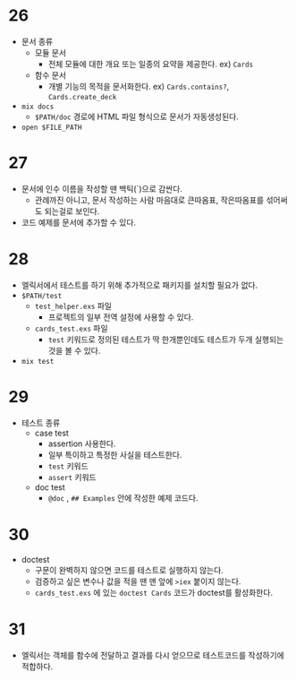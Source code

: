 # 26

- 문서 종류
  - 모듈 문서
    - 전체 모듈에 대한 개요 또는 일종의 요약을 제공한다. ex) `Cards`
  - 함수 문서
    - 개별 기능의 목적을 문서화한다. ex) `Cards.contains?`, `Cards.create_deck`
- `mix docs`
  - `$PATH/doc` 경로에 HTML 파일 형식으로 문서가 자동생성된다.
- `open $FILE_PATH`

# 27

- 문서에 인수 이름을 작성할 땐 백틱(`)으로 감싼다.
  - 관례까진 아니고, 문서 작성하는 사람 마음대로 큰따옴표, 작은따옴표를 섞어써도 되는걸로 보인다.
- 코드 예제를 문서에 추가할 수 있다.

# 28

- 엘릭서에서 테스트를 하기 위해 추가적으로 패키지를 설치할 필요가 없다.
- `$PATH/test`
  - `test_helper.exs` 파일
    - 프로젝트의 일부 전역 설정에 사용할 수 있다.
  - `cards_test.exs` 파일
    - `test` 키워드로 정의된 테스트가 딱 한개뿐인데도 테스트가 두개 실행되는 것을 볼 수 있다.
- `mix test`

# 29
- 테스트 종류
  - case test
    - assertion 사용한다.
    - 일부 특이하고 특정한 사실을 테스트한다.
    - `test` 키워드
    - `assert` 키워드
  - doc test
    - `@doc` , `## Examples` 안에 작성한 예제 코드다.

# 30
- doctest
  - 구문이 완벽하지 않으면 코드를 테스트로 실행하지 않는다.
  - 검증하고 싶은 변수나 값을 적을 땐 맨 앞에 `>iex` 붙이지 않는다.
  - `cards_test.exs` 에 있는 `doctest Cards` 코드가 doctest를 활성화한다.

# 31
- 엘릭서는 객체를 함수에 전달하고 결과를 다시 얻으므로 테스트코드를 작성하기에 적합하다.
